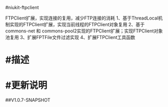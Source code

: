 
#niukit-ftpclient

FTPClient扩展，实现连接的复用，减少FTP连接的消耗
1、基于ThreadLocal机制实现的FTPClient扩展，实现当前线程的FTPClient对象复用
2、基于commons-net 和 commons-pool2实现的FTPClient扩展；实现FTPClient对象池复用
3、扩展FPTFile文件过滤实现
4、扩展FTPClient工具函数

#描述
======================================================================

#更新说明
======================================================================

##V1.0.7-SNAPSHOT




